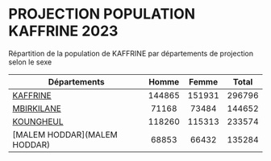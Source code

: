 # PROJECTION POPULATION KAFFRINE 2023
	
Répartition de la population de KAFFRINE par départements de projection selon le sexe
	
| Départements  | Homme | Femme | Total |
| --------- |:-----:|:-----:|:-----:|
| [KAFFRINE](KAFFRINE) | 144865 | 151931 | 296796 |
| [MBIRKILANE](MBIRKILANE) | 71168 | 73484 | 144652 |
| [KOUNGHEUL](KOUNGHEUL) | 118260 | 115313 | 233574 |
| [MALEM HODDAR](MALEM HODDAR) | 68853 | 66432 | 135284 |
